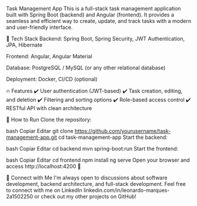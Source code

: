 Task Management App
This is a full-stack task management application built with Spring Boot (backend) and Angular (frontend). It provides a seamless and efficient way to create, update, and track tasks with a modern and user-friendly interface.

🚀 Tech Stack
Backend: Spring Boot, Spring Security, JWT Authentication, JPA, Hibernate

Frontend: Angular, Angular Material

Database: PostgreSQL / MySQL (or any other relational database)

Deployment: Docker, CI/CD (optional)

🔥 Features
✔️ User authentication (JWT-based)
✔️ Task creation, editing, and deletion
✔️ Filtering and sorting options
✔️ Role-based access control
✔️ RESTful API with clean architecture

📌 How to Run
Clone the repository:

bash
Copiar
Editar
git clone https://github.com/yourusername/task-management-app.git
cd task-management-app
Start the backend:

bash
Copiar
Editar
cd backend
mvn spring-boot:run
Start the frontend:

bash
Copiar
Editar
cd frontend
npm install
ng serve
Open your browser and access http://localhost:4200 🚀

📢 Connect with Me
I'm always open to discussions about software development, backend architecture, and full-stack development. Feel free to connect with me on LinkedIn linkedin.com/in/leonardo-marques-2a1502250 or check out my other projects on GitHub!
